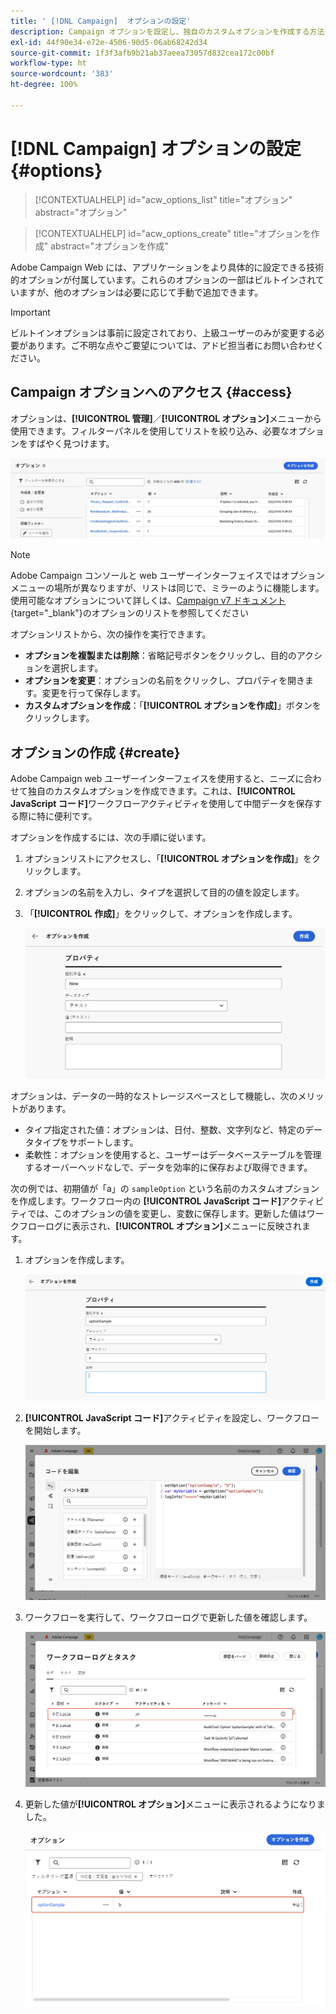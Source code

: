 ```yaml
---
title: ' [!DNL Campaign]  オプションの設定'
description: Campaign オプションを設定し、独自のカスタムオプションを作成する方法について説明します。
exl-id: 44f90e34-e72e-4506-90d5-06ab68242d34
source-git-commit: 1f3f3afb9b21ab37aeea73057d832cea172c00bf
workflow-type: ht
source-wordcount: '383'
ht-degree: 100%

---
```


# [!DNL Campaign] オプションの設定 {#options}

>[!CONTEXTUALHELP]
>id="acw_options_list"
>title="オプション"
>abstract="オプション"

>[!CONTEXTUALHELP]
>id="acw_options_create"
>title="オプションを作成"
>abstract="オプションを作成"

Adobe Campaign Web には、アプリケーションをより具体的に設定できる技術的オプションが付属しています。これらのオプションの一部はビルトインされていますが、他のオプションは必要に応じて手動で追加できます。

>[!IMPORTANT]
>
>ビルトインオプションは事前に設定されており、上級ユーザーのみが変更する必要があります。ご不明な点やご要望については、アドビ担当者にお問い合わせください。

## Campaign オプションへのアクセス {#access}

オプションは、**[!UICONTROL 管理]**／**[!UICONTROL オプション]**&#x200B;メニューから使用できます。フィルターパネルを使用してリストを絞り込み、必要なオプションをすばやく見つけます。

![](assets/options-list.png)

>[!NOTE]
>
>Adobe Campaign コンソールと web ユーザーインターフェイスではオプションメニューの場所が異なりますが、リストは同じで、ミラーのように機能します。使用可能なオプションについて詳しくは、[Campaign v7 ドキュメント](https://experienceleague.adobe.com/ja/docs/campaign-classic/using/installing-campaign-classic/appendices/configuring-campaign-options){target="_blank"}のオプションのリストを参照してください

オプションリストから、次の操作を実行できます。

* **オプションを複製または削除**：省略記号ボタンをクリックし、目的のアクションを選択します。
* **オプションを変更**：オプションの名前をクリックし、プロパティを開きます。変更を行って保存します。
* **カスタムオプションを作成**：「**[!UICONTROL オプションを作成]**」ボタンをクリックします。

## オプションの作成 {#create}

Adobe Campaign web ユーザーインターフェイスを使用すると、ニーズに合わせて独自のカスタムオプションを作成できます。これは、**[!UICONTROL JavaScript コード]**&#x200B;ワークフローアクティビティを使用して中間データを保存する際に特に便利です。

オプションを作成するには、次の手順に従います。

1. オプションリストにアクセスし、「**[!UICONTROL オプションを作成]**」をクリックします。
1. オプションの名前を入力し、タイプを選択して目的の値を設定します。
1. 「**[!UICONTROL 作成]**」をクリックして、オプションを作成します。

   ![](assets/options-create.png)

オプションは、データの一時的なストレージスペースとして機能し、次のメリットがあります。

* タイプ指定された値：オプションは、日付、整数、文字列など、特定のデータタイプをサポートします。
* 柔軟性：オプションを使用すると、ユーザーはデータベーステーブルを管理するオーバーヘッドなしで、データを効率的に保存および取得できます。

次の例では、初期値が「a」の `sampleOption` という名前のカスタムオプションを作成します。ワークフロー内の **[!UICONTROL JavaScript コード]**&#x200B;アクティビティでは、このオプションの値を変更し、変数に保存します。更新した値はワークフローログに表示され、**[!UICONTROL オプション]**&#x200B;メニューに反映されます。

1. オプションを作成します。

   ![](assets/options-sample-create.png)

1. **[!UICONTROL JavaScript コード]**&#x200B;アクティビティを設定し、ワークフローを開始します。

   ![](assets/options-sample-javascript.png)

1. ワークフローを実行して、ワークフローログで更新した値を確認します。

   ![](assets/options-sample-logs.png)

1. 更新した値が&#x200B;**[!UICONTROL オプション]**&#x200B;メニューに表示されるようになりました。

   ![](assets/options-sample-updated.png)
